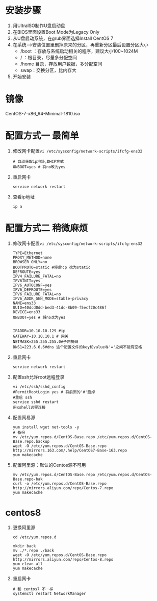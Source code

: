 # 安装步骤

1. 用UltraISO制作U盘启动盘
2. 在BIOS里面设置Boot Mode为Legacy Only
3. 从U盘启动系统，在grub界面选择Install CentOS 7
4. 在系统-->安装位置里删掉原来的分区，再重新分区最后设置分区大小
   + /boot ：存放与系统启动相关的程序，建议大小100~1024M
   + / ：根目录，尽量多分配空间
   + /home 目录，存放用户数据，多分配空间
   + swap：交换分区，比内存大
5. 开始安装



# 镜像

CentOS-7-x86_64-Minimal-1810.iso



# 配置方式一  最简单

1. 修改网卡配置`vi /etc/sysconfig/network-scripts/ifcfg-ens32`

   ```shell
   # 自动获取ip地址,DHCP方式
   ONBOOT=yes # 将no改为yes
   ```

2. 重启网卡

   ```shell
   service network restart
   ```

3. 查看ip地址

   ```shell
   ip a
   ```

# 配置方式二  稍微麻烦

1. 修改网卡配置`vi /etc/sysconfig/network-scripts/ifcfg-ens32`

   ```shell
   TYPE=Ethernet
   PROXY_METHOD=none
   BROWSER_ONLY=no
   BOOTPROTO=static #将dhcp 改为static
   DEFROUTE=yes
   IPV4_FAILURE_FATAL=no
   IPV6INIT=yes
   IPV6_AUTOCONF=yes
   IPV6_DEFROUTE=yes
   IPV6_FAILURE_FATAL=no
   IPV6_ADDR_GEN_MODE=stable-privacy
   NAME=ens33
   UUID=40dcd0dd-bed3-41dc-8b09-f5ecf20c486f
   DEVICE=ens33
   ONBOOT=yes # 将no改为yes
   
   
   IPADDR=10.10.10.129 #ip
   GATEWAY=10.10.10.1 # 网关
   NETMASK=255.255.255.0#子网掩码
   DNS1=223.6.6.6#dns 这个配置文件的key和value与'='之间不能有空格
   ```

2. 重启网卡

   ```shell
   service network restart
   ```

3. 配置ssh允许root远程登录

   ```shell
   vi /etc/ssh/sshd_config
   #PermitRootLogin yes # 将前面的'#'删掉
   #重启 ssh
   service sshd restart
   用xshell远程连接
   ```

4. 配置网易源

   ```shell
   yum install wget net-tools -y
   # 备份
   mv /etc/yum.repos.d/CentOS-Base.repo /etc/yum.repos.d/CentOS-Base.repo.backup
   wget -O /etc/yum.repos.d/CentOS-Base.repo http://mirrors.163.com/.help/CentOS7-Base-163.repo
   yum makecache
   ```

5. 配置阿里源：默认的Centos源不可用

   ```shell
   mv /etc/yum.repos.d/CentOS-Base.repo /etc/yum.repos.d/CentOS-Base.repo-bak
   curl -o /etc/yum.repos.d/CentOS-Base.repo http://mirrors.aliyun.com/repo/Centos-7.repo
   yum makecache
   ```

   



# centos8 

1. 更换阿里源

   ```shell
   cd /etc/yum.repos.d
   
   mkdir back
   mv ./*.repo ./back
   wget -O /etc/yum.repos.d/CentOS-Base.repo http://mirrors.aliyun.com/repo/Centos-8.repo
   yum clean all
   yum makecache
   ```

2. 重启网卡

   ```shell
   # 和 centos7 不一样
   systemctl restart NetworkManager
   ```

